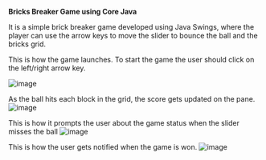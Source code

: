 **Bricks Breaker Game using Core Java**

It is a simple brick breaker game developed using Java Swings, where the player can use the arrow keys to move the slider to bounce the ball and the bricks grid.

This is how the game launches. To start the game the user should click on the left/right arrow key.

![image](https://github.com/user-attachments/assets/5a949cc7-4ab6-408b-9b0e-709caba89807)


As the ball hits each block in the grid, the score gets updated on the pane.
![image](https://github.com/user-attachments/assets/553dd57e-034c-46f4-b0f3-6a3b0865e327)


This is how it prompts the user about the game status when the slider misses the ball
![image](https://github.com/user-attachments/assets/b4bfb262-01d9-465e-b6ea-6242a2c4a91d)


This is how the user gets notified when the game is won.
![image](https://github.com/user-attachments/assets/93c40a06-22e1-40b4-b481-a50611ed6739)

